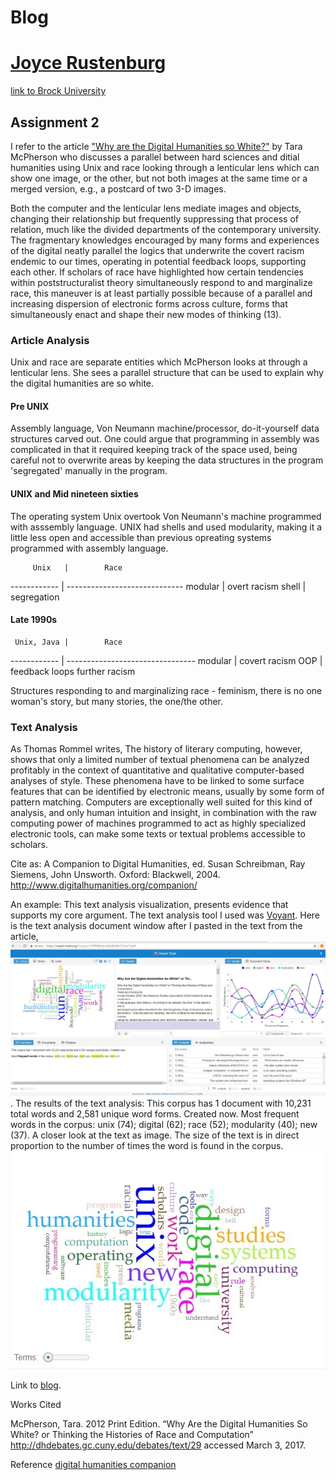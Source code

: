 #  Blog

# [Joyce Rustenburg](https://twitter.com/rustenburg_J)
[link to Brock University](https://brocku.ca/humanities/humanities-research/humanities-research/humanities-research-institute)

## Assignment 2

I refer to the article ["Why are the Digital Humanities so White?"](http://dhdebates.gc.cuny.edu/debates/text/29) by Tara McPherson who discusses a parallel between hard sciences and ditial humanities using Unix and race looking through a lenticular lens which can show one image, or the other, but not both images at the same time or a merged version, e.g., a postcard of two 3-D images. 

Both the computer and the lenticular lens mediate images and objects, changing their relationship but frequently suppressing that process of relation, much like the divided departments of the contemporary university. The fragmentary knowledges encouraged by many forms and experiences of the digital neatly parallel the logics that underwrite the covert racism endemic to our times, operating in potential feedback loops, supporting each other. If scholars of race have highlighted how certain tendencies within poststructuralist theory simultaneously respond to and marginalize race, this maneuver is at least partially possible because of a parallel and increasing dispersion of electronic forms across culture, forms that simultaneously enact and shape their new modes of thinking (13).

### Article Analysis

Unix and race are separate entities which McPherson looks at through a lenticular lens. She sees a parallel structure that can be used to explain why the digital humanities are so white. 

#### Pre UNIX

Assembly language, Von Neumann machine/processor, do-it-yourself data structures carved out.
One could argue that programming in assembly was complicated in that it required keeping track of the space used, being careful not to overwrite areas by keeping the data structures in the program 'segregated' manually in the program.

#### UNIX and Mid nineteen sixties

The operating system Unix overtook Von Neumann's machine programmed with asssembly language. UNIX had shells and used modularity, making it a little less open and accessible than previous opreating systems programmed with assembly language. 

         Unix   |        Race
   ------------ | -----------------------------
        modular |  overt racism
        shell   |  segregation

#### Late 1990s


     Unix, Java |        Race
   ------------ | --------------------------------
        modular |  covert racism
            OOP |  feedback loops further racism


Structures responding to and marginalizing race - feminism, there is no one woman's story, but many stories, the one/the other. 




### Text Analysis

As Thomas Rommel writes, The history of literary computing, however, shows that only a limited number of textual phenomena can be analyzed profitably in the context of quantitative and qualitative computer-based analyses of style. These phenomena have to be linked to some surface features that can be identified by electronic means, usually by some form of pattern matching. Computers are exceptionally well suited for this kind of analysis, and only human intuition and insight, in combination with the raw computing power of machines programmed to act as highly specialized electronic tools, can make some texts or textual problems accessible to scholars.

Cite as: A Companion to Digital Humanities, ed. Susan Schreibman, Ray Siemens, John Unsworth. Oxford: Blackwell, 2004. 
http://www.digitalhumanities.org/companion/

An example:
This text analysis visualization, presents evidence that supports my core argument. 
The text analysis tool I used was [Voyant](https://voyant-tools.org). Here is the text analysis document window after I pasted in the text from the article, 
![](images/Voyant-tools-corpus.jpg). The results of the text analysis: This corpus has 1 document with 10,231 total words and 2,581 unique word forms. Created now.
Most frequent words in the corpus: unix (74); digital (62); race (52); modularity (40); new (37).
A closer look at the text as image. The size of the text is in direct proportion to the number of times the word is found in the corpus.
![](images/words-voyant-tools.jpg)



Link to [blog](https://rustenburgj.github.io/IASC-2P02/blog).




Works Cited



McPherson, Tara. 2012 Print Edition. “Why Are the Digital Humanities So White? or Thinking the Histories of Race and Computation”  http://dhdebates.gc.cuny.edu/debates/text/29 accessed March 3, 2017.




Reference
[digital humanities companion](http://www.digitalhumanities.org/companion/)
